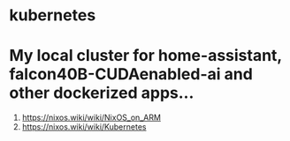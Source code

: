 # kubernetes
My local cluster for home-assistant, falcon40B-CUDAenabled-ai and other dockerized apps...   
===  
1) https://nixos.wiki/wiki/NixOS_on_ARM  
2) https://nixos.wiki/wiki/Kubernetes

